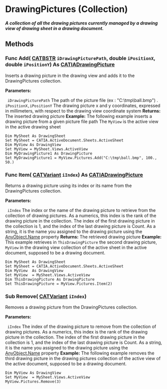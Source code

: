 # DrawingPictures (Collection)

**_A collection of all the drawing pictures currently managed by a drawing view of drawing sheet in a drawing document._**

## Methods

### Func **Add**( [CATBSTR](../System/typedef_CATBSTR_8129.md)  `iDrawingPicturePath`,  double  `iPositionX`,  double  `iPositionY`) As [CATIADrawingPicture](../DraftingInterfaces/interface_DrawingPicture_42512.md)

Inserts a drawing picture in the drawing view and adds it to the DrawingPictures collection.

**Parameters:**

` iDrawingPicturePath`      The path of the picture file (ex : "C:\tmp\ball.bmp") .
` iPositionX,iPositionY`      The drawing picture x and y coordinates, expressed in millimeters, with respect to the drawing view coordinate system
**Returns:**      The inserted drawing picture  **Example:**      The following example inserts a drawing picture from a given picture file path The `MyView` is the active view in the active drawing sheet

```VBScript
Dim MySheet As DrawingSheet
Set MySheet = CATIA.ActiveDocument.Sheets.ActiveSheet
Dim MyView As DrawingView
Set MyView = MySheet.Views.ActiveView
Dim MyDrawingPicture1 As DrawingPicture
Set MyDrawingPicture1 = MyView.Pictures.Add("C:\tmp\ball.bmp", 100., 50.)

```

### Func **Item**( [CATVariant](../System/typedef_CATVariant_20656.md)  `iIndex`) As [CATIADrawingPicture](../DraftingInterfaces/interface_DrawingPicture_42512.md)

Returns a drawing picture using its index or its name from the DrawingPictures collection.

**Parameters:**

` iIndex`      The index or the name of the drawing picture to retrieve from the collection of drawing pictures. As a numerics, this index is the rank of the drawing picture in the collection. The index of the first drawing picture in the collection is 1, and the index of the last drawing picture is Count. As a string, it is the name you assigned to the drawing picture using the
[AnyObject.Name](../System/interface_AnyObject_17321.htm#Name) property  **Returns:**      The retrieved drawing picture  **Example:**      This example retrieves in `ThisDrawingPicture` the second drawing picture, `MyView` in the drawing view collection of the active sheet in the active document, supposed to be a drawing document.

```VBScript
Dim MySheet As DrawingSheet
Set MySheet = CATIA.ActiveDocument.Sheets.ActiveSheet
Dim MyView  As DrawingView
Set MyView  = MySheet.Views.ActiveView
Dim ThisDrawingPicture As DrawingPicture
Set ThisDrawingPicture = MyView.Pictures.Item(2)

```

### Sub **Remove**( [CATVariant](../System/typedef_CATVariant_20656.md)  `iIndex`)

Removes a drawing picture from the DrawingPictures collection.

**Parameters:**

` iIndex`      The index of the drawing picture to remove from the collection of drawing pictures. As a numerics, this index is the rank of the drawing picture in the collection. The index of the first drawing picture in the collection is 1, and the index of the last drawing picture is Count. As a string, it is the name you assigned to the drawing picture using the
[AnyObject.Name](../System/interface_AnyObject_17321.htm#Name) property  **Example:**      The following example removes the third drawing picture in the drawing pictures collection of the active view of the active document, supposed to be a drawing document.

```VBScript
Dim MyView As DrawingView
Set MyView  = MySheet.Views.ActiveView
MyView.Pictures.Remove(3)

```